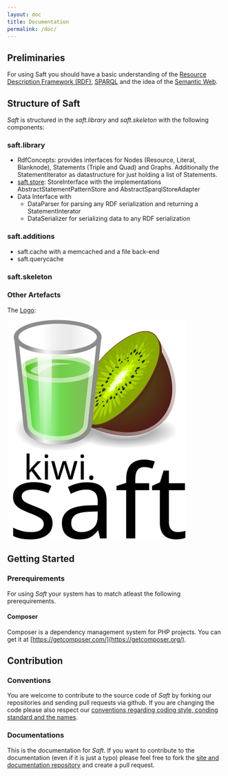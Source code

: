```yaml
---
layout: doc
title: Documentation
permalink: /doc/
---
```


## Preliminaries

For using Saft you should have a basic understanding of the [Resource Description Framework (RDF)](https://en.wikipedia.org/wiki/Resource_Description_Framework), [SPARQL](https://en.wikipedia.org/wiki/SPARQL) and the idea of the [Semantic Web](https://en.wikipedia.org/wiki/Semantic_Web).

## Structure of Saft

_Saft_ is structured in the _saft.library_ and _saft.skeleton_ with the following components:

### saft.library

* RdfConcepts: provides interfaces for Nodes (Resource, Literal, Blanknode), Statements (Triple and Quad) and Graphs. Additionally the StatementIterator as datastructure for just holding a list of Statements.
* [saft.store](store): StoreInterface with the implementations AbstractStatementPatternStore and AbstractSparqlStoreAdapter
* Data Interface with
    * DataParser for parsing any RDF serialization and returning a StatementInterator
    * DataSerializer for serializing data to any RDF serialization

### saft.additions

* saft.cache with a memcached and a file back-end
* saft.querycache

### saft.skeleton

### Other Artefacts

The [Logo](logo):

[![logo](logo/logo_fira.svg)](logo)

## Getting Started

### Prerequirements

For using _Saft_ your system has to match atleast the following prerequirements.

#### Composer

Composer is a dependency management system for PHP projects.
You can get it at [https://getcomposer.com/](https://getcomposer.org/).

## Contribution

### Conventions
You are welcome to contribute to the source code of _Saft_ by forking our repositories and sending pull requests via github.
If you are changing the code please also respect our [conventions regarding coding style, conding standard and the names](conventions).

### Documentations
This is the documentation for _Saft_. If you want to contribute to the documentation (even if it is just a typo) please feel free to fork the [site and documentation repository](https://github.com/SaftIng/safting.github.io) and create a pull request.
